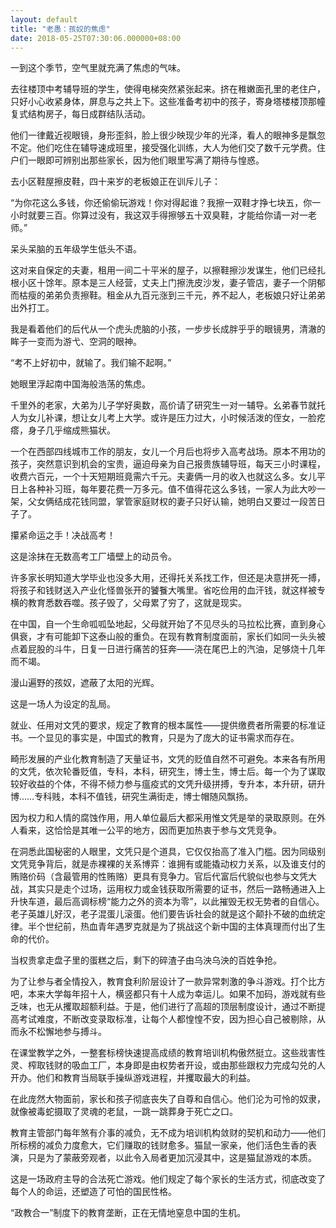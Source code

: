 ```yaml
---
layout: default
title: "老愚：孩奴的焦虑"
date: 2018-05-25T07:30:06.000000+08:00
---
```


一到这个季节，空气里就充满了焦虑的气味。

去往楼顶中考辅导班的学生，使得电梯突然紧张起来。挤在稚嫩面孔里的老住户，只好小心收紧身体，屏息与之共上下。这些准备考初中的孩子，寄身塔楼楼顶那幢复式结构房子，每日成群结队活动。

他们一律戴近视眼镜，身形歪斜，脸上很少映现少年的光泽，看人的眼神多是飘忽不定。他们吃住在辅导速成班里，接受强化训练，大人为他们交了数千元学费。住户们一眼即可辨别出那些家长，因为他们眼里写满了期待与惶惑。

去小区鞋屋擦皮鞋，四十来岁的老板娘正在训斥儿子：

“为你花这么多钱，你还偷偷玩游戏！你对得起谁？我擦一双鞋才挣七块五，你一小时就要三百。你算过没有，我这双手得擦够五十双臭鞋，才能给你请一对一老师。”

呆头呆脑的五年级学生低头不语。

这对来自保定的夫妻，租用一间二十平米的屋子，以擦鞋擦沙发谋生，他们已经扎根小区十馀年。原本是三人经营，丈夫上门擦洗皮沙发，妻子管店，妻子一个阴郁而枯瘦的弟弟负责擦鞋。租金从九百元涨到三千元，养不起人，老板娘只好让弟弟出外打工。

我是看着他们的后代从一个虎头虎脑的小孩，一步步长成胖乎乎的眼镜男，清澈的眸子一变而为游弋、空洞的眼神。

“考不上好初中，就输了。我们输不起啊。”

她眼里浮起南中国海般浩荡的焦虑。

千里外的老家，大弟为儿子学好奥数，高价请了研究生一对一辅导。幺弟春节就托人为女儿补课，想让女儿考上大学。或许是压力过大，小时候活泼的侄女，一脸疙瘩，身子几乎缩成熊猫状。

一个在西部四线城市工作的朋友，女儿一个月后也将步入高考战场。原本不用功的孩子，突然意识到机会的宝贵，逼迫母亲为自己报贵族辅导班，每天三小时课程，收费六百元，一个十天短期班竟需六千元。夫妻俩一月的收入也就这么多。女儿平日上各种补习班，每年要花费一万多元。值不值得花这么多钱，一家人为此大吵一架，父女俩结成花钱同盟，掌管家庭财权的妻子只好认输，她明白又要过一段苦日子了。

攥紧命运之手！决战高考！

这是涂抹在无数高考工厂墙壁上的动员令。

许多家长明知道大学毕业也没多大用，还得托关系找工作，但还是决意拼死一搏，将孩子和钱财送入产业化怪兽张开的饕餮大嘴里。省吃俭用的血汗钱，就这样被专横的教育悉数吞噬。孩子毁了，父母累了穷了，这就是现实。

在中国，自一个生命呱呱坠地起，父母就开始了不见尽头的马拉松比赛，直到身心俱衰，才有可能卸下这泰山般的重负。在现有教育制度面前，家长们如同一头头被点着屁股的斗牛，日复一日进行痛苦的狂奔——浇在尾巴上的汽油，足够烧十几年而不竭。

漫山遍野的孩奴，遮蔽了太阳的光辉。

这是一场人为设定的乱局。

就业、任用对文凭的要求，规定了教育的根本属性——提供缴费者所需要的标准证书。一个显见的事实是，中国式的教育，只是为了庞大的证书需求而存在。

畸形发展的产业化教育制造了天量证书，文凭的贬值自然不可避免。本来各有所用的文凭，依次轮番贬值，专科，本科，研究生，博士生，博士后。每一个为了谋取较好收益的个体，不得不倾力参与瘟疫式的文凭升级拼搏，专升本，本升研，研升博……专科贱，本科不值钱，研究生满街走，博士帽随风飘扬。

因为权力和人情的腐蚀作用，用人单位最后大都采用惟文凭是举的录取原则。在外人看来，这恰恰是其唯一公平的地方，因而更加热衷于参与文凭竞争。

在洞悉此国秘密的人眼里，文凭只是个道具，它仅仅抬高了准入门槛。因为同级别文凭竞争背后，就是赤裸裸的关系博弈：谁拥有或能撬动权力关系，以及谁支付的贿赂价码（含最管用的性贿赂）更具有竞争力。官后代富后代貌似也参与文凭大战，其实只是走个过场，运用权力或金钱获取所需要的证书，然后一路畅通进入上升快车道，最后高调标榜“能力之外的资本为零”，以此摧毁无权无势者的自信心。老子英雄儿好汉，老子混蛋儿滚蛋。他们要告诉社会的就是这个颠扑不破的血统定律。半个世纪前，热血青年遇罗克就是为了挑战这个新中国的主体真理而付出了生命的代价。

当权贵拿走盘子里的蛋糕之后，剩下的碎渣子由乌泱乌泱的百姓争抢。

为了让参与者全情投入，教育食利阶层设计了一款异常刺激的争斗游戏。打个比方吧，本来大学每年招十人，横竖都只有十人成为幸运儿。如果不加码，游戏就有些乏味，也无从攫取超额利益。于是，他们进行了高超的顶层制度设计，通过不断提高考试难度，不断改变录取标准，让每个人都惶惶不安，因为担心自己被剔除，从而永不松懈地参与搏斗。

在课堂教学之外，一整套标榜快速提高成绩的教育培训机构傲然挺立。这些戕害性灵、榨取钱财的吸血工厂，本身即是由权势者开设，或由那些跟权力完成勾兑的人开办。他们和教育当局联手操纵游戏进程，并攫取最大的利益。

在此庞然大物面前，家长和孩子彻底丧失了自尊和自信心。他们沦为可怜的奴隶，就像被毒蛇摄取了灵魂的老鼠，一跳一跳葬身于死亡之口。

教育主管部门每年煞有介事的减负，无不成为培训机构敛财的契机和动力——他们所标榜的减负力度愈大，它们赚取的钱财愈多。猫鼠一家亲，他们活色生香的表演，只是为了蒙蔽旁观者，以此令入局者更加沉浸其中，这是猫鼠游戏的本质。

这是一场政府主导的合法死亡游戏。他们规定了每个家长的生活方式，彻底改变了每个人的命运，还塑造了可怕的国民性格。

“政教合一”制度下的教育垄断，正在无情地窒息中国的生机。

